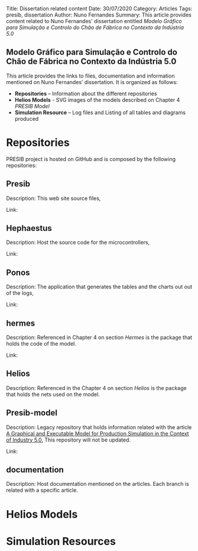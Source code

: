 Title: Dissertation related content
Date: 30/07/2020
Category: Articles
Tags: presib, dissertation
Author: Nuno Fernandes
Summary: This article provides content related to Nuno Fernandes' dissertation entitled *Modelo Gráfico para Simulação e Controlo do Chão de Fábrica no Contexto da Indústria 5.0*

## Modelo Gráfico para Simulação e Controlo do Chão de Fábrica no Contexto da Indústria 5.0

This article provides the links to files, documentation and information mentioned on Nuno Fernandes’ dissertation. It is organized as follows: 

 

- **Repositories** – Information about the different repositories 
- **Helios Models** - SVG images of the models described on Chapter 4 *PRESIB Model* 
- **Simulation Resource** – Log files and Listing of all tables and diagrams produced 

 

# Repositories 

PRESIB project is hosted on GitHub and is composed by the following repositories: 

## Presib 

Description: This web site source files, 

Link:  

## Hephaestus 

Description: Host the source code for the microcontrollers, 

Link:  

## Ponos 

Description: The application that generates the tables and the charts out out of the logs, 

Link: 

## hermes  

Description: Referenced in Chapter 4 on section *Hermes* is the package that holds the code of the model. 

Link:  

## Helios 

Description: Referenced in the Chapter 4 on section *Helios* is the package that holds the nets used on the model. 

## Presib-model 

Description: Legacy repository that holds information related with the article [A Graphical and Executable Model for Production Simulation in the Context of Industry 5.0.](https://ieeexplore.ieee.org/document/9831527) This repository will not be updated. 

Link: 

## documentation 

Description: Host documentation mentioned on the articles. Each branch is related with a specific article. 

 

# Helios Models 

 

# Simulation Resources 
